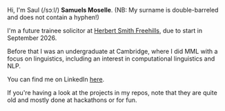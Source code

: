 Hi, I'm Saul (/sɔːl/) **Samuels Moselle**. (NB: My surname is double-barreled and does not contain a hyphen!) 

I'm a future trainee solicitor at [Herbert Smith Freehills](https://www.herbertsmithfreehills.com/), due to start in September 2026. 

Before that I was an undergraduate at Cambridge, where I did MML with a focus on linguistics, including an interest in computational linguistics and NLP. 

You can find me on LinkedIn [here](https://www.linkedin.com/in/saul-samuels-moselle/). 

If you're having a look at the projects in my repos, note that they are quite old and mostly done at hackathons or for fun.
